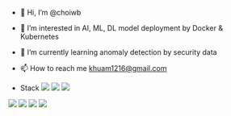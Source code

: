 - 👋 Hi, I’m @choiwb
- 👀 I’m interested in AI, ML, DL model deployment by Docker & Kubernetes
- 🌱 I’m currently learning anomaly detection by security data
- 📫 How to reach me khuam1216@gmail.com

- Stack
<img src="https://img.shields.io/badge/Python-3766AB?style=flat-square&logo=Python&logoColor=white"/></a>
<img src="https://img.shields.io/badge/PyTorch-EE4C2C?style=flat-square&logo=PyTorch&logoColor=white"/></a>
<img src="https://img.shields.io/badge/Scikit Learn-F7931E?style=flat-square&logo=Scikit Learn&logoColor=white"/></a>

<img src="https://img.shields.io/badge/Apache Spark-E25A1C?style=flat-square&logo=Apache Spark&logoColor=white"/></a>
<img src="https://img.shields.io/badge/Flask-000000?style=flat-square&logo=Flask&logoColor=white"/></a>
<img src="https://img.shields.io/badge/Docker-2496ED?style=flat-square&logo=Docker&logoColor=white"/></a>
<img src="https://img.shields.io/badge/Kubernetes-326CE5?style=flat-square&logo=Kubernetes&logoColor=white"/></a>

<!---
choiwb/choiwb is a ✨ special ✨ repository because its `README.md` (this file) appears on your GitHub profile.
You can click the Preview link to take a look at your changes.
--->

